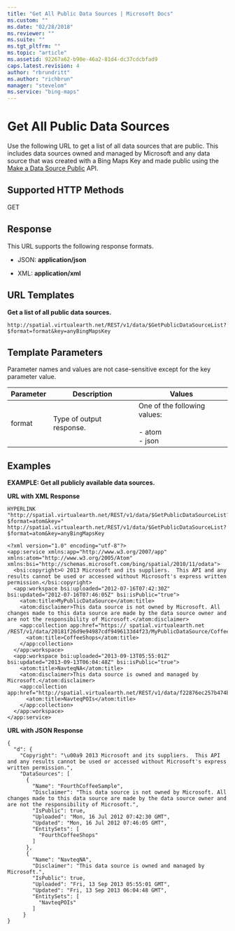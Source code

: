 ```yaml
---
title: "Get All Public Data Sources | Microsoft Docs"
ms.custom: ""
ms.date: "02/28/2018"
ms.reviewer: ""
ms.suite: ""
ms.tgt_pltfrm: ""
ms.topic: "article"
ms.assetid: 92267a62-b90e-46a2-81d4-dc37cdcbfad9
caps.latest.revision: 4
author: "rbrundritt"
ms.author: "richbrun"
manager: "stevelom"
ms.service: "bing-maps"
---
```

# Get All Public Data Sources
Use the following URL to get a list of all data sources that are public. This includes data sources owned and managed by Microsoft and any data source that was created with a Bing Maps Key and made public using the [Make a Data Source Public](../data-source-management-api/make-a-data-source-public.md) API.  
  
## Supported HTTP Methods  
 GET  
  
## Response  
 This URL supports the following response formats.  
  
-   JSON: **application/json**  
  
-   XML: **application/xml**  
  
## URL Templates  
 **Get a list of all public data sources.**  
  
```  
http://spatial.virtualearth.net/REST/v1/data/$GetPublicDataSourceList?$format=format&key=anyBingMapsKey  
```  
  
## Template Parameters  
 Parameter names and values are not case-sensitive except for the key parameter value.  
  
|Parameter|Description|Values|  
|---------------|-----------------|------------|  
|format|Type of output response.|One of the following values:<br /><br /> -   atom<br />-   json|  
  
## Examples  
 **EXAMPLE: Get all publicly available data sources.**  
  
 **URL with XML Response**  
  
```  
HYPERLINK "http://spatial.virtualearth.net/REST/v1/data/$GetPublicDataSourceList?$format=atom&key=" http://spatial.virtualearth.net/REST/v1/data/$GetPublicDataSourceList?$format=atom&key=anyBingMapsKey  
```  
  
```  
<?xml version="1.0" encoding="utf-8"?>  
<app:service xmlns:app="http://www.w3.org/2007/app" xmlns:atom="http://www.w3.org/2005/Atom" xmlns:bsi="http://schemas.microsoft.com/bing/spatial/2010/11/odata">  
  <bsi:copyright>© 2013 Microsoft and its suppliers.  This API and any results cannot be used or accessed without Microsoft's express written permission.</bsi:copyright>  
  <app:workspace bsi:uploaded="2012-07-16T07:42:30Z" bsi:updated="2012-07-16T07:46:05Z" bsi:isPublic="true">  
    <atom:title>MyPublicDataSource</atom:title>  
    <atom:disclaimer>This data source is not owned by Microsoft. All changes made to this data source are made by the data source owner and are not the responsibility of Microsoft.</atom:disclaimer>  
    <app:collection app:href="https:// spatial.virtualearth.net /REST/v1/data/20181f26d9e94987cdf9496133d4f23/MyPublicDataSource/CoffeeShops">  
      <atom:title>CoffeeShops</atom:title>  
    </app:collection>  
  </app:workspace>  
  <app:workspace bsi:uploaded="2013-09-13T05:55:01Z" bsi:updated="2013-09-13T06:04:48Z" bsi:isPublic="true">  
    <atom:title>NavteqNA</atom:title>  
    <atom:disclaimer>This data source is owned and managed by Microsoft.</atom:disclaimer>  
    <app:collection app:href="http://spatial.virtualearth.net/REST/v1/data/f22876ec257b474b82fe2ffcb8393150/NavteqNA/NavteqPOIs">  
      <atom:title>NavteqPOIs</atom:title>  
    </app:collection>  
  </app:workspace>  
</app:service>  
```  
  
 **URL with JSON Response**  
  
```  
{  
  "d": {  
    "Copyright": "\u00a9 2013 Microsoft and its suppliers.  This API and any results cannot be used or accessed without Microsoft's express written permission.",  
    "DataSources": [  
      {  
        "Name": "FourthCoffeeSample",  
        "Disclaimer": "This data source is not owned by Microsoft. All changes made to this data source are made by the data source owner and are not the responsibility of Microsoft.",  
        "IsPublic": true,  
        "Uploaded": "Mon, 16 Jul 2012 07:42:30 GMT",  
        "Updated": "Mon, 16 Jul 2012 07:46:05 GMT",  
        "EntitySets": [  
          "FourthCoffeeShops"  
        ]  
      },  
      {  
        "Name": "NavteqNA",  
        "Disclaimer": "This data source is owned and managed by Microsoft.",  
        "IsPublic": true,  
        "Uploaded": "Fri, 13 Sep 2013 05:55:01 GMT",  
        "Updated": "Fri, 13 Sep 2013 06:04:48 GMT",  
        "EntitySets": [  
          "NavteqPOIs"  
        ]  
     }  
}  
```